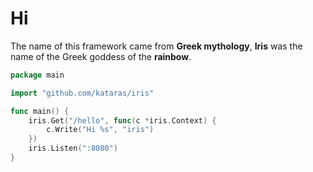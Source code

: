 # Hi
The name of this framework came from **Greek mythology**, **Iris** was the name of the Greek goddess of the **rainbow**.

```go
package main

import "github.com/kataras/iris"

func main() {
	iris.Get("/hello", func(c *iris.Context) {
		c.Write("Hi %s", "iris")
	})
	iris.Listen(":8080")
}

```
